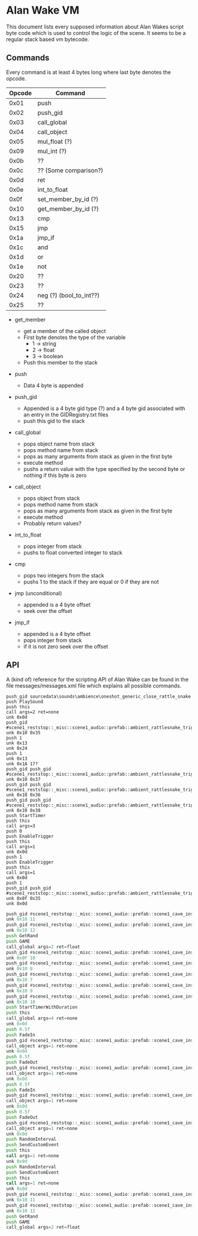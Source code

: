 Alan Wake VM
============

This document lists every supposed information about Alan Wakes script byte code which is used to control the
logic of the scene. It seems to be a regular stack based vm bytecode.

Commands
------

Every command is at least 4 bytes long where last byte denotes the opcode.

Opcode | Command
-------|-------
0x01   | push
0x02   | push_gid
0x03   | call_global
0x04   | call_object
0x05   | mul_float (?)
0x09   | mul_int (?)
0x0b   | ??
0x0c   | ?? (Some comparison?)
0x0d   | ret
0x0e   | int_to_float
0x0f   | set_member_by_id (?)
0x10   | get_member_by_id (?)
0x13   | cmp
0x15   | jmp
0x1a   | jmp_if
0x1c   | and
0x1d   | or
0x1e   | not
0x20   | ??
0x23   | ??
0x24   | neg (?) (bool_to_int??)
0x25   | ??

* get_member
  * get a member of the called object
  * First byte denotes the type of the variable
    * 1 -> string
    * 2 -> float
    * 3 -> boolean
  * Push this member to the stack

* push
  * Data 4 byte is appended

* push_gid
  * Appended is a 4 byte gid type (?) and a 4 byte gid associated with an entry in the GIDRegistry.txt files
  * push this gid to the stack

* call_global
  * pops object name from stack
  * pops method name from stack
  * pops as many arguments from stack as given in the first byte
  * execute method
  * pushs a return value with the type specified by the second byte or nothing if this byte is zero

* call_object
  * pops object from stack
  * pops method name from stack
  * pops as many arguments from stack as given in the first byte
  * execute method
  * Probably return values?

* int_to_float
  * pops integer from stack
  * pushs to float converted integer to stack
  
* cmp
  * pops two integers from the stack
  * pushs 1 to the stack if they are equal or 0 if they are not

* jmp (unconditional)
  * appended is a 4 byte offset
  * seek over the offset

* jmp_if
  * appended is a 4 byte offset
  * pops integer from stack
  * if it is not zero seek over the offset

API
---

A (kind of) reference for the scripting API of Alan Wake can be found in the file messages/messages.xml file
which explains all possible commands.

```
push_gid sourcedata\sounds\ambience\oneshot_generic_close_rattle_snake
push PlaySound
push this
call args=2 ret=none
unk 0x0d
push_gid #scene1_reststop::_misc::scene1_audio::prefab::ambient_rattlesnake_trigger_004::prefab::PublicInterface
unk 0x10 0x35
push 1
unk 0x13
unk 0x24
push 1
unk 0x13
unk 0x1A 17?
push_gid push_gid #scene1_reststop::_misc::scene1_audio::prefab::ambient_rattlesnake_trigger_004::prefab::PublicInterface
unk 0x10 0x37
push_gid push_gid #scene1_reststop::_misc::scene1_audio::prefab::ambient_rattlesnake_trigger_004::prefab::PublicInterface
unk 0x10 0x36
push_gid push_gid #scene1_reststop::_misc::scene1_audio::prefab::ambient_rattlesnake_trigger_004::prefab::PublicInterface
unk 0x10 0x38
push StartTimer
push this
call args=3
push 0
push EnableTrigger
push this
call args=1
unk 0x0d
push 1
push EnableTrigger
push this
call args=1
unk 0x0d
push 1
push_gid push_gid #scene1_reststop::_misc::scene1_audio::prefab::ambient_rattlesnake_trigger_004::prefab::PublicInterface
unk 0x0f 0x35
unk 0x0d
```

```asm
push_gid #scene1_reststop::_misc::scene1_audio::prefab::scene1_cave_insects_scurrying_000::prefab::Insects01
unk 0x10 11
push_gid #scene1_reststop::_misc::scene1_audio::prefab::scene1_cave_insects_scurrying_000::prefab::Insects01
unk 0x10 12
push GetRand
push GAME
call_global args=2 ret=float
push_gid #scene1_reststop::_misc::scene1_audio::prefab::scene1_cave_insects_scurrying_000::prefab::Insects01
unk 0x0F 10
push_gid #scene1_reststop::_misc::scene1_audio::prefab::scene1_cave_insects_scurrying_000::prefab::Insects01
unk 0x10 8
push_gid #scene1_reststop::_misc::scene1_audio::prefab::scene1_cave_insects_scurrying_000::prefab::Insects01
unk 0x10 7
push_gid #scene1_reststop::_misc::scene1_audio::prefab::scene1_cave_insects_scurrying_000::prefab::Insects01
unk 0x10 9
push_gid #scene1_reststop::_misc::scene1_audio::prefab::scene1_cave_insects_scurrying_000::prefab::Insects01
unk 0x10 10
push StartTimerWithDuration
push this
call_global args=4 ret=none
unk 0x0d
push 0.5f
push FadeIn
push_gid #scene1_reststop::_misc::scene1_audio::prefab::scene1_cave_insects_scurrying_000::prefab::Insects01::snd_small_animal_scurry_loop
call_object args=1 ret=none
unk 0x0d
push 0.5f
push FadeOut
push_gid #scene1_reststop::_misc::scene1_audio::prefab::scene1_cave_insects_scurrying_000::prefab::Insects01::snd_small_animal_scurry_loop
call_object args=1 ret=none
unk 0x0d
push 0.5f
push FadeIn
push_gid #scene1_reststop::_misc::scene1_audio::prefab::scene1_cave_insects_scurrying_000::prefab::Insects01::snd_small_animal_scurry_loop
call_object args=1 ret=none
unk 0x0d
push 0.5f
push FadeOut
push_gid #scene1_reststop::_misc::scene1_audio::prefab::scene1_cave_insects_scurrying_000::prefab::Insects01::snd_small_animal_scurry_loop
call_object args=1 ret=none
unk 0x0d
push RandomInterval
push SendCustomEvent
push this
call args=1 ret=none
unk 0x0d
push RandomInterval
push SendCustomEvent
push this
call args=1 ret=none
unk 0x0d
push_gid #scene1_reststop::_misc::scene1_audio::prefab::scene1_cave_insects_scurrying_000::prefab::Insects01
unk 0x10 11
push_gid #scene1_reststop::_misc::scene1_audio::prefab::scene1_cave_insects_scurrying_000::prefab::Insects01
unk 0x10 12
push GetRand
push GAME
call_global args=2 ret=float
```
